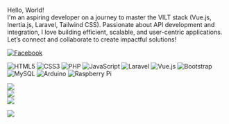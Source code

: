 Hello, World!<br>I'm an aspiring developer on a journey to master the VILT stack (Vue.js, Inertia.js, Laravel, Tailwind CSS). Passionate about API development and integration, I love building efficient, scalable, and user-centric applications.<br>Let’s connect and collaborate to create impactful solutions!

[![Facebook](https://img.shields.io/badge/Facebook-%231877F2.svg?logo=Facebook&logoColor=white)](https://facebook.com/rogerabucejojr) 

![HTML5](https://img.shields.io/badge/html5-%23E34F26.svg?style=flat&logo=html5&logoColor=white) ![CSS3](https://img.shields.io/badge/css3-%231572B6.svg?style=flat&logo=css3&logoColor=white) ![PHP](https://img.shields.io/badge/php-%23777BB4.svg?style=flat&logo=php&logoColor=white) ![JavaScript](https://img.shields.io/badge/javascript-%23323330.svg?style=flat&logo=javascript&logoColor=%23F7DF1E) ![Laravel](https://img.shields.io/badge/laravel-%23FF2D20.svg?style=flat&logo=laravel&logoColor=white) ![Vue.js](https://img.shields.io/badge/vue.js-%2335495e.svg?style=flat&logo=vuedotjs&logoColor=%234FC08D) ![Bootstrap](https://img.shields.io/badge/bootstrap-%238511FA.svg?style=flat&logo=bootstrap&logoColor=white) ![MySQL](https://img.shields.io/badge/mysql-4479A1.svg?style=flat&logo=mysql&logoColor=white) ![Arduino](https://img.shields.io/badge/-Arduino-00979D?style=flat&logo=Arduino&logoColor=white) ![Raspberry Pi](https://img.shields.io/badge/-Raspberry_Pi-C51A4A?style=flat&logo=Raspberry-Pi)

![](https://github-readme-stats.vercel.app/api?username=rabucejojr&theme=dark&hide_border=false&include_all_commits=true&count_private=true)<br/>
![](https://github-readme-streak-stats.herokuapp.com/?user=rabucejojr&theme=dark&hide_border=false)<br/>
![](https://github-readme-stats.vercel.app/api/top-langs/?username=rabucejojr&theme=dark&hide_border=false&include_all_commits=true&count_private=true&layout=compact)

![](https://github-contributor-stats.vercel.app/api?username=rabucejojr&limit=5&theme=dark&combine_all_yearly_contributions=true)

<!-- Proudly created with GPRM ( https://gprm.itsvg.in ) -->
